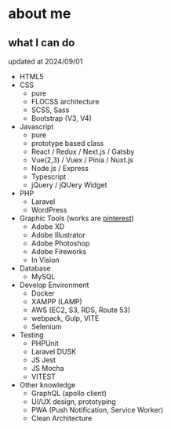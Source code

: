 # about me
## what I can do
updated at 2024/09/01
- HTML5
- CSS
  - pure
  - FLOCSS architecture
  - SCSS, Sass
  - Bootstrap (V3, V4)
- Javascript
  - pure
  - prototype based class
  - React / Redux / Next.js / Gatsby
  - Vue(2,3) / Vuex / Pinia / Nuxt.js
  - Node.js / Express
  - Typescript
  - jQuery / jQUery Widget
- PHP
  - Laravel
  - WordPress
- Graphic Tools (works are [pinterest](https://www.pinterest.jp/DJ_Yoko/))
  - Adobe XD
  - Adobe Illustrator
  - Adobe Photoshop
  - Adobe Fireworks
  - In Vision
- Database
  - MySQL
- Develop Environment
  - Docker
  - XAMPP (LAMP)
  - AWS (EC2, S3, RDS, Route 53)
  - webpack, Gulp, VITE
  - Selenium
- Testing
  - PHPUnit
  - Laravel DUSK
  - JS Jest
  - JS Mocha
  - VITEST
- Other knowledge
  - GraphQL (apollo client)
  - UI/UX design, prototyping
  - PWA (Push Notification, Service Worker)
  - Clean Architecture